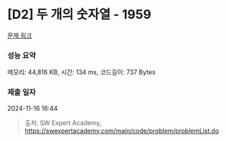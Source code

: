 # [D2] 두 개의 숫자열 - 1959 

[문제 링크](https://swexpertacademy.com/main/code/problem/problemDetail.do?contestProbId=AV5PpoFaAS4DFAUq) 

### 성능 요약

메모리: 44,816 KB, 시간: 134 ms, 코드길이: 737 Bytes

### 제출 일자

2024-11-16 16:44



> 출처: SW Expert Academy, https://swexpertacademy.com/main/code/problem/problemList.do